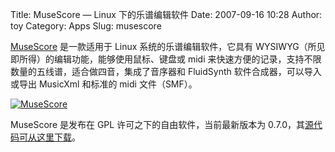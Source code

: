 Title: MuseScore — Linux 下的乐谱编辑软件
Date: 2007-09-16 10:28
Author: toy
Category: Apps
Slug: musescore

[MuseScore](http://mscore.sourceforge.net/en/idx.php) 是一款适用于 Linux
系统的乐谱编辑软件，它具有
WYSIWYG（所见即所得）的编辑功能，能够使用鼠标、键盘或 midi
来快速方便的记录，支持不限数量的五线谱，适合做四音，集成了音序器和
FluidSynth 软件合成器，可以导入或导出 MusicXml 和标准的 midi
文件（SMF）。

[![MuseScore](http://i.linuxtoy.org/i/2007/09/musescore_s.png)](http://i.linuxtoy.org/i/2007/09/musescore.png)

MuseScore 是发布在 GPL 许可之下的自由软件，当前最新版本为
0.7.0，其[源代码可从这里下载](http://sourceforge.net/project/showfiles.php?group_id=109430)。
